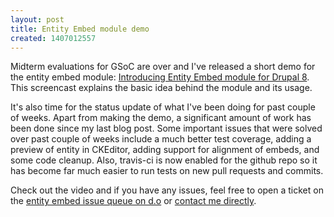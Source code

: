 ```yaml
---
layout: post
title: Entity Embed module demo
created: 1407012557
---
```

<p>Midterm evaluations for GSoC are over and I've released a short demo for the entity embed module: <a href="https://www.youtube.com/watch?v=T26oz9H-VBY">Introducing Entity Embed module for Drupal 8</a>. This screencast explains the basic idea behind the module and its usage.</p>
<p>It's also time for the status update of what I've been doing for past couple of weeks. Apart from making the demo, a significant amount of work has been done since my last blog post. Some important issues that were solved over past couple of weeks include a much better test coverage, adding a preview of entity in CKEditor, adding support for alignment of embeds, and some code cleanup. Also, travis-ci is now enabled for the github repo so it has become far much easier to run tests on new pull requests and commits.</p>
<p>Check out the video and if you have any issues, feel free to open a ticket on the <a href="https://www.drupal.org/project/issues/search/entity_embed">entity embed&nbsp;issue queue on d.o</a>&nbsp;or <a href="http://chandansingh.net/contact">contact me directly</a>.</p>
